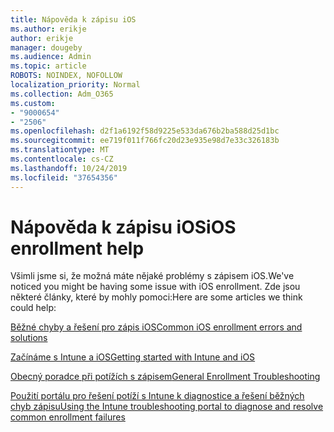 ```yaml
---
title: Nápověda k zápisu iOS
ms.author: erikje
author: erikje
manager: dougeby
ms.audience: Admin
ms.topic: article
ROBOTS: NOINDEX, NOFOLLOW
localization_priority: Normal
ms.collection: Adm_O365
ms.custom:
- "9000654"
- "2506"
ms.openlocfilehash: d2f1a6192f58d9225e533da676b2ba588d25d1bc
ms.sourcegitcommit: ee719f011f766fc20d23e935e98d7e33c326183b
ms.translationtype: MT
ms.contentlocale: cs-CZ
ms.lasthandoff: 10/24/2019
ms.locfileid: "37654356"
---
```

# <a name="ios-enrollment-help"></a><span data-ttu-id="83bf0-102">Nápověda k zápisu iOS</span><span class="sxs-lookup"><span data-stu-id="83bf0-102">iOS enrollment help</span></span>

<span data-ttu-id="83bf0-103">Všimli jsme si, že možná máte nějaké problémy s zápisem iOS.</span><span class="sxs-lookup"><span data-stu-id="83bf0-103">We've noticed you might be having some issue with iOS enrollment.</span></span> <span data-ttu-id="83bf0-104">Zde jsou některé články, které by mohly pomoci:</span><span class="sxs-lookup"><span data-stu-id="83bf0-104">Here are some articles we think could help:</span></span> 

[<span data-ttu-id="83bf0-105">Běžné chyby a řešení pro zápis iOS</span><span class="sxs-lookup"><span data-stu-id="83bf0-105">Common iOS enrollment errors and solutions</span></span>](https://support.microsoft.com/help/4039809/troubleshooting-ios-device-enrollment-in-intune)

[<span data-ttu-id="83bf0-106">Začínáme s Intune a iOS</span><span class="sxs-lookup"><span data-stu-id="83bf0-106">Getting started with Intune and iOS</span></span>](https://docs.microsoft.com/intune/enrollment/ios-enroll)

[<span data-ttu-id="83bf0-107">Obecný poradce při potížích s zápisem</span><span class="sxs-lookup"><span data-stu-id="83bf0-107">General Enrollment Troubleshooting</span></span>](https://docs.microsoft.com/intune/enrollment/troubleshoot-device-enrollment-in-intune)

[<span data-ttu-id="83bf0-108">Použití portálu pro řešení potíží s Intune k diagnostice a řešení běžných chyb zápisu</span><span class="sxs-lookup"><span data-stu-id="83bf0-108">Using the Intune troubleshooting portal to diagnose and resolve common enrollment failures</span></span>](https://docs.microsoft.com/intune/help-desk-operators)